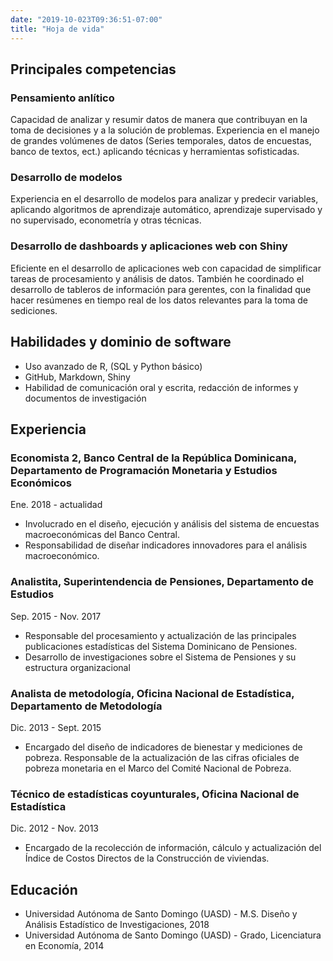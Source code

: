 ```yaml
---
date: "2019-10-023T09:36:51-07:00"
title: "Hoja de vida"
---
```


## Principales competencias

### Pensamiento anlítico
Capacidad de analizar y resumir datos de manera que contribuyan en la toma de decisiones y a la solución de problemas. Experiencia en el manejo de grandes volúmenes de datos (Series temporales, datos de encuestas, banco de textos, ect.) aplicando técnicas y herramientas sofisticadas.

### Desarrollo de modelos 
Experiencia en el desarrollo de modelos para analizar y predecir variables, aplicando algoritmos de aprendizaje automático, aprendizaje supervisado y no supervisado, econometría y otras técnicas.

### Desarrollo de dashboards y aplicaciones web con Shiny
Eficiente en el desarrollo de aplicaciones web con capacidad de simplificar tareas de procesamiento y análisis de datos. También he coordinado el desarrollo de tableros de información para gerentes, con la finalidad que hacer resúmenes en tiempo real de los datos relevantes para la toma de sediciones. 


## Habilidades y dominio de software

- Uso avanzado de R,  (SQL y Python básico)
- GitHub, Markdown, Shiny
- Habilidad de comunicación oral y escrita, redacción de informes y documentos de investigación

## Experiencia

### Economista 2, Banco Central de la República Dominicana, Departamento de Programación Monetaria y Estudios Económicos
Ene. 2018 - actualidad

- Involucrado en el diseño, ejecución y análisis del sistema de encuestas macroeconómicas del Banco Central.
- Responsabilidad de diseñar indicadores innovadores para el análisis macroeconómico.

### Analistita, Superintendencia de Pensiones, Departamento de Estudios
Sep. 2015 - Nov. 2017

- Responsable del procesamiento y actualización de las principales publicaciones estadísticas del Sistema Dominicano de Pensiones.
- Desarrollo de investigaciones sobre el Sistema de Pensiones y su estructura organizacional

### Analista de metodología, Oficina Nacional de Estadística, Departamento de Metodología
Dic. 2013 - Sept. 2015

- Encargado del diseño de indicadores de bienestar y mediciones de pobreza. Responsable de la actualización de las cifras oficiales de pobreza monetaria en el Marco del Comité Nacional de Pobreza.

### Técnico de estadísticas coyunturales, Oficina Nacional de Estadística 
Dic. 2012 - Nov. 2013

- Encargado de la recolección de información, cálculo y actualización del Índice de Costos Directos de la Construcción de viviendas. 

## Educación

* Universidad Autónoma de Santo Domingo (UASD) - M.S. Diseño y Análisis Estadístico de Investigaciones, 2018
* Universidad Autónoma de Santo Domingo (UASD) - Grado, Licenciatura en Economía, 2014